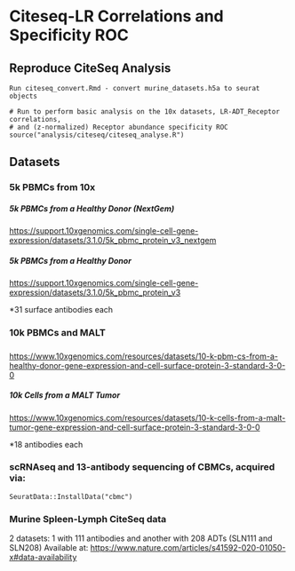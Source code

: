 # Citeseq-LR Correlations and Specificity ROC

## Reproduce CiteSeq Analysis
```
Run citeseq_convert.Rmd - convert murine_datasets.h5a to seurat objects

# Run to perform basic analysis on the 10x datasets, LR-ADT_Receptor correlations,
# and (z-normalized) Receptor abundance specificity ROC
source("analysis/citeseq/citeseq_analyse.R")
```

## Datasets

### 5k PBMCs from 10x
##### 5k PBMCs from a Healthy Donor (NextGem)
https://support.10xgenomics.com/single-cell-gene-expression/datasets/3.1.0/5k_pbmc_protein_v3_nextgem
##### 5k PBMCs from a Healthy Donor
https://support.10xgenomics.com/single-cell-gene-expression/datasets/3.1.0/5k_pbmc_protein_v3

*31 surface antibodies each

### 10k PBMCs and MALT
#####
https://www.10xgenomics.com/resources/datasets/10-k-pbm-cs-from-a-healthy-donor-gene-expression-and-cell-surface-protein-3-standard-3-0-0
##### 10k Cells from a MALT Tumor
https://www.10xgenomics.com/resources/datasets/10-k-cells-from-a-malt-tumor-gene-expression-and-cell-surface-protein-3-standard-3-0-0

*18 antibodies each


### scRNAseq and 13-antibody sequencing of CBMCs, acquired via:
```{r}
SeuratData::InstallData("cbmc")
```

### Murine Spleen-Lymph CiteSeq data
2 datasets: 1 with 111 antibodies and another with 208 ADTs (SLN111 and SLN208)
Available at:
https://www.nature.com/articles/s41592-020-01050-x#data-availability
